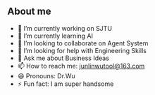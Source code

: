 ## About me

- 🔭 I’m currently working on SJTU
- 🌱 I’m currently learning AI
- 👯 I’m looking to collaborate on Agent System
- 🤔 I’m looking for help with Engineering Skills
- 💬 Ask me about Business Ideas
- 📫 How to reach me: junlinwutool@163.com
- 😄 Pronouns: Dr.Wu
- ⚡ Fun fact: I am super handsome
